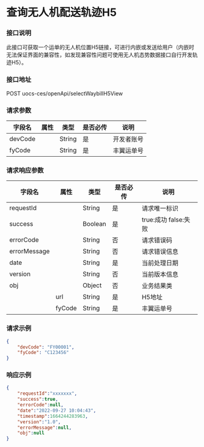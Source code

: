 
# 查询无人机配送轨迹H5

### 接口说明

此接口可获取一个运单的无人机位置H5链接，可进行内嵌或发送给用户（内嵌时无法保证界面的兼容性，如发现兼容性问题可使用无人机态势数据接口自行开发轨迹H5）。

### 接口地址

POST
uocs-ces/openApi/selectWaybillH5View

### 请求参数

| 字段名  | 属性 | 类型   | 是否必传 | 说明       |
| ------- | ---- | ------ | -------- | ---------- |
| devCode |      | String | 是       | 开发者账号 |
| fyCode  |      | String | 是       | 丰翼运单号 |


### 请求响应参数

| 字段名       | 属性   | 类型    | 是否必传 | 说明                 |
| ------------ | ------ | ------- | -------- | -------------------- |
| requestId    |        | String  | 是       | 请求唯一标识         |
| success      |        | Boolean | 是       | true:成功 false:失败 |
| errorCode    |        | String  | 否       | 请求错误码           |
| errorMessage |        | String  | 否       | 请求错误信息         |
| date         |        | String  | 是       | 当前处理日期         |
| version      |        | String  | 否       | 当前版本信息         |
| obj          |        | Object  | 否       | 业务结果类           |
|              | url    | String  | 是       | H5地址               |
|              | fyCode | String  | 是       | 丰翼运单号           |


### 请求示例

```json
{
    "devCode": "FY00001",
    "fyCode": "C123456"
}
```

### 响应示例

```json
{
    "requestId":"xxxxxxx",
    "success":true,
    "errorCode":null,
    "date":"2022-09-27 10:04:43",
    "timestamp":1664244283963,
    "version":"1.0",
    "errorMessage":null,
    "obj":null      
}
```